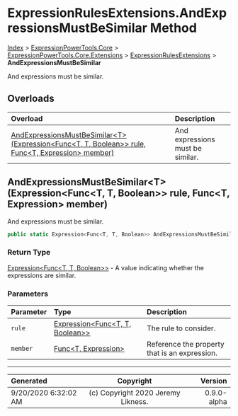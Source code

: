 ﻿# ExpressionRulesExtensions.AndExpressionsMustBeSimilar Method

[Index](../index.md) > [ExpressionPowerTools.Core](ExpressionPowerTools.Core.a.md) > [ExpressionPowerTools.Core.Extensions](ExpressionPowerTools.Core.Extensions.n.md) > [ExpressionRulesExtensions](ExpressionPowerTools.Core.Extensions.ExpressionRulesExtensions.cs.md) > **AndExpressionsMustBeSimilar**

And expressions must be similar.

## Overloads

| Overload | Description |
| :-- | :-- |
| [AndExpressionsMustBeSimilar&lt;T>(Expression&lt;Func&lt;T, T, Boolean>> rule, Func&lt;T, Expression> member)](#andexpressionsmustbesimilartexpressionfunct-t-boolean-rule-funct-expression-member) | And expressions must be similar. |
## AndExpressionsMustBeSimilar&lt;T>(Expression&lt;Func&lt;T, T, Boolean>> rule, Func&lt;T, Expression> member)

And expressions must be similar.

```csharp
public static Expression<Func<T, T, Boolean>> AndExpressionsMustBeSimilar<T>(Expression<Func<T, T, Boolean>> rule, Func<T, Expression> member)
```

### Return Type

 [Expression&lt;Func&lt;T, T, Boolean>>](https://docs.microsoft.com/dotnet/api/system.linq.expressions.expression-1)  - A value indicating whether the expressions are similar.

### Parameters

| Parameter | Type | Description |
| :-- | :-- | :-- |
| `rule` | [Expression&lt;Func&lt;T, T, Boolean>>](https://docs.microsoft.com/dotnet/api/system.linq.expressions.expression-1) | The rule to consider. |
| `member` | [Func&lt;T, Expression>](https://docs.microsoft.com/dotnet/api/system.func-2) | Reference the property that is an expression. |



---

| Generated | Copyright | Version |
| :-- | :-: | --: |
| 9/20/2020 6:32:02 AM | (c) Copyright 2020 Jeremy Likness. | 0.9.0-alpha |
